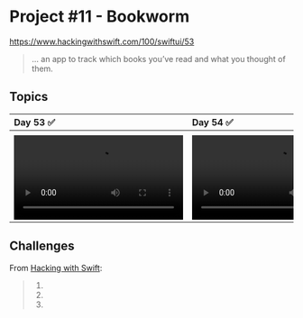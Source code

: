 # Project #11 - Bookworm

https://www.hackingwithswift.com/100/swiftui/53

> ...  an app to track which books you’ve read and what you thought of them.

## Topics


|Day 53 :white_check_mark: | Day 54 :white_check_mark: | Day 55 :white_check_mark: | Day 56 :white_check_mark: |
|:--|:--|:--|:--|
|  |  |   |   |
| ![D53](Data/D53.mov)|![D54](Data/D54.mov)|![D55](Data/D55.mov)|![D56](Data/D56.mov)|

## Challenges

From [Hacking with Swift]():
>1. 
>2. 
>3. 
